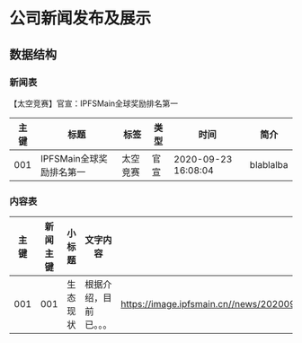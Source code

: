 # 公司新闻发布及展示

## 数据结构

### 新闻表

【太空竞赛】官宣：IPFSMain全球奖励排名第一

|主键|标题                   |标签   |类型| 时间              |简介          |
|----|----------------------|-------|----|------------------|-------------|
|001 |IPFSMain全球奖励排名第一|太空竞赛|官宣|2020-09-23 16:08:04|  blablalba |

### 内容表

|主键 |新闻主键|小标题     |文字内容             |图片链接|
|-----|-------|----------|--------------------|--------------------------------------------------------------------------------|
|001 |001     |生态现状   |根据介绍，目前已。。。|https://image.ipfsmain.cn//news/202009/23/87383e3d9a80983bdd2545dbf444889b.png |




